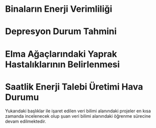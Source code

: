 # Binaların Enerji Verimliliği
# Depresyon Durum Tahmini
# Elma Ağaçlarındaki Yaprak Hastalıklarının Belirlenmesi
# Saatlik Enerji Talebi Üretimi Hava Durumu

Yukarıdaki başlıklar ile işaret edilen veri bilimi alanındaki projeler en kısa zamanda incelenecek olup şuan veri bilimi alanındaki öğrenme sürecine devam edilmektedir.